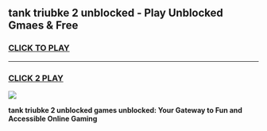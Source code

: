 
## tank triubke 2 unblocked - Play Unblocked Gmaes & Free
<h3>
<a href="https://news.freeplayer.one?title=tank_triubke_2_unblocked&ref=16F">CLICK TO PLAY</a></h3>
<hr>

<h3>
<a href="https://news.freeplayer.one?title=tank_triubke_2_unblocked&ref=16F">CLICK 2 PLAY</a>
  
</h3>

<a href="https://news.freeplayer.one?title=tank_triubke_2_unblocked&ref=16F/"><img src="https://clearcache.store/games.png"></a>


**tank triubke 2 unblocked games unblocked: Your Gateway to Fun and Accessible Online Gaming**
